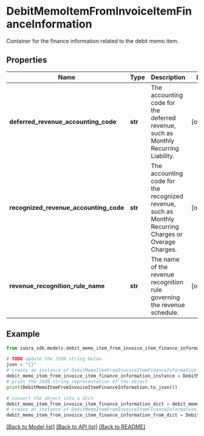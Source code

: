 # DebitMemoItemFromInvoiceItemFinanceInformation

Container for the finance information related to the debit memo item. 

## Properties

Name | Type | Description | Notes
------------ | ------------- | ------------- | -------------
**deferred_revenue_accounting_code** | **str** | The accounting code for the deferred revenue, such as Monthly Recurring Liability. | [optional] 
**recognized_revenue_accounting_code** | **str** | The accounting code for the recognized revenue, such as Monthly Recurring Charges or Overage Charges. | [optional] 
**revenue_recognition_rule_name** | **str** | The name of the revenue recognition rule governing the revenue schedule.  | [optional] 

## Example

```python
from zuora_sdk.models.debit_memo_item_from_invoice_item_finance_information import DebitMemoItemFromInvoiceItemFinanceInformation

# TODO update the JSON string below
json = "{}"
# create an instance of DebitMemoItemFromInvoiceItemFinanceInformation from a JSON string
debit_memo_item_from_invoice_item_finance_information_instance = DebitMemoItemFromInvoiceItemFinanceInformation.from_json(json)
# print the JSON string representation of the object
print(DebitMemoItemFromInvoiceItemFinanceInformation.to_json())

# convert the object into a dict
debit_memo_item_from_invoice_item_finance_information_dict = debit_memo_item_from_invoice_item_finance_information_instance.to_dict()
# create an instance of DebitMemoItemFromInvoiceItemFinanceInformation from a dict
debit_memo_item_from_invoice_item_finance_information_from_dict = DebitMemoItemFromInvoiceItemFinanceInformation.from_dict(debit_memo_item_from_invoice_item_finance_information_dict)
```
[[Back to Model list]](../README.md#documentation-for-models) [[Back to API list]](../README.md#documentation-for-api-endpoints) [[Back to README]](../README.md)


